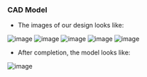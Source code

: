   ### CAD Model

* The images of our design looks like: 
  
![image](https://github.com/PrathamSahil/Soil-sampling-and-Monitoring/assets/133521400/b6c7be6d-c86c-47a1-963e-6bea6a19ca36)
![image](https://github.com/PrathamSahil/Soil-sampling-and-Monitoring/assets/133521400/e4cbe6f9-e8a8-4824-928b-3ba85113a063)
![image](https://github.com/PrathamSahil/Soil-sampling-and-Monitoring/assets/133521400/19610704-af0d-451f-a55e-23e5cac7c20b)
![image](https://github.com/PrathamSahil/Soil-sampling-and-Monitoring/assets/133521400/64366980-1fd2-4023-b486-fdbd22a3fa73)
![image](https://github.com/PrathamSahil/Soil-sampling-and-Monitoring/assets/133521400/597704b2-ba72-4aa7-bbf9-cc20bc3778f3)

* After completion, the model looks like:
  
![image](https://github.com/PrathamSahil/Soil-sampling-and-Monitoring/assets/133521400/e0b59909-b8ae-4fd5-8db9-5806c0308bfa)



  
